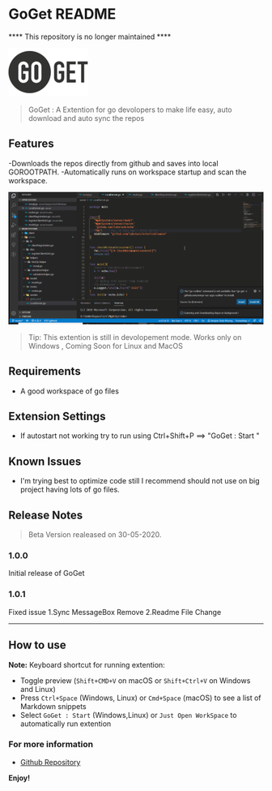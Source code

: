 # GoGet README


**** This repository is no longer maintained ****

![logo](/images/goget_logo.png)

> GoGet : A Extention for go devolopers to make life easy, auto download and auto sync the repos

## Features

-Downloads the repos directly from github and saves into local GOROOTPATH.
-Automatically runs on workspace startup and scan the workspace.

![how to example](/images/animation.gif)

> Tip: This extention is still in devolopement mode. Works only on Windows , Coming Soon for Linux and MacOS

## Requirements

- A good workspace of go files

## Extension Settings

- If autostart not working try to run using Ctrl+Shift+P ==> "GoGet : Start "

## Known Issues

- I'm trying best to optimize code still I recommend should not use on big project having lots of go files.

## Release Notes

> Beta Version realeased on 30-05-2020.

### 1.0.0

Initial release of GoGet

### 1.0.1

Fixed issue
1.Sync MessageBox Remove
2.Readme File Change

---

## How to use

**Note:** Keyboard shortcut for running extention:

- Toggle preview (`Shift+CMD+V` on macOS or `Shift+Ctrl+V` on Windows and Linux)
- Press `Ctrl+Space` (Windows, Linux) or `Cmd+Space` (macOS) to see a list of Markdown snippets
- Select `GoGet : Start` (Windows,Linux) or `Just Open WorkSpace` to automatically run extention

### For more information

- [Github Repository](https://github.com/akshaynavale20/GoGet)

**Enjoy!**
